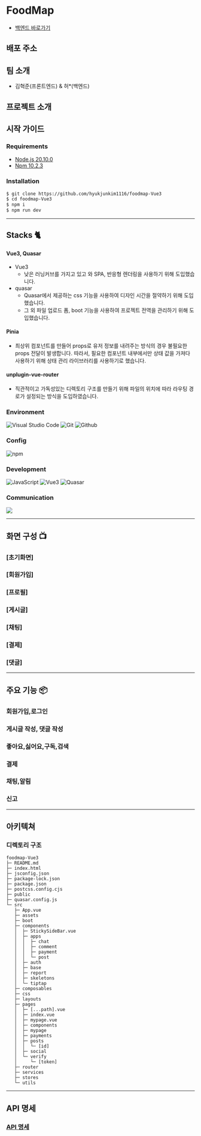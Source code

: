 # FoodMap

- [백엔드 바로가기](https://github.com/hyukjunkim1116/foodmap-backend)

## 배포 주소

## 팀 소개

- 김혁준(프론트엔드) & 허\*(백엔드)

## 프로젝트 소개

## 시작 가이드

### Requirements

- [Node.js 20.10.0](https://nodejs.org/en/download)
- [Npm 10.2.3](https://www.npmjs.com/package/npm/v/10.2.3)

### Installation

```bash
$ git clone https://github.com/hyukjunkim1116/foodmap-Vue3
$ cd foodmap-Vue3
$ npm i
$ npm run dev
```

---

## Stacks 🐈

#### Vue3, Quasar

- Vue3
  - 낮은 러닝커브를 가지고 있고 와 SPA, 반응형 렌더링을 사용하기 위해 도입했습니다.
- quasar
  - Quasar에서 제공하는 css 기능을 사용하여 디자인 시간을 절약하기 위해 도입했습니다.
  - 그 외 파일 업로드 폼, boot 기능을 사용하여 프로젝트 전역을 관리하기 위해 도입했습니다.

#### Pinia

- 최상위 컴포넌트를 만들어 props로 유저 정보를 내려주는 방식의 경우 불필요한 props 전달이 발생합니다. 따라서, 필요한 컴포넌트 내부에서만 상태 값을 가져다 사용하기 위해 상태 관리 라이브러리를 사용하기로 했습니다.

#### unplugin-vue-router

- 직관적이고 가독성있는 디렉토리 구조를 만들기 위해 파일의 위치에 따라 라우팅 경로가 설정되는 방식을 도입하였습니다.

### Environment

![Visual Studio Code](https://img.shields.io/badge/Visual%20Studio%20Code-007ACC?style=for-the-badge&logo=Visual%20Studio%20Code&logoColor=white)
![Git](https://img.shields.io/badge/Git-F05032?style=for-the-badge&logo=Git&logoColor=white)
![Github](https://img.shields.io/badge/GitHub-181717?style=for-the-badge&logo=GitHub&logoColor=white)

### Config

![npm](https://img.shields.io/badge/npm-CB3837?style=for-the-badge&logo=npm&logoColor=white)

### Development

![JavaScript](https://img.shields.io/badge/JavaScript-F7DF1E?style=for-the-badge&logo=Javascript&logoColor=white)
![Vue3](https://img.shields.io/badge/vue3-444444?style=for-the-badge&logo=vue.js)
![Quasar](https://img.shields.io/badge/quasar-444444?style=for-the-badge&logo=quasar)

### Communication

<img src="https://img.shields.io/badge/Notion-000000?style=for-the-badge&logo=Notion&logoColor=white">

---

## 화면 구성 📺

### [초기화면]

### [회원가입]

### [프로필]

### [게시글]

### [채팅]

### [결제]

### [댓글]

---

## 주요 기능 📦

### 회원가입,로그인

### 게시글 작성, 댓글 작성

### 좋아요,싫어요,구독,검색

### 결제

### 채팅,알림

### 신고

---

## 아키텍쳐

### 디렉토리 구조

```
foodmap-Vue3
├─ README.md
├─ index.html
├─ jsconfig.json
├─ package-lock.json
├─ package.json
├─ postcss.config.cjs
├─ public
├─ quasar.config.js
└─ src
   ├─ App.vue
   ├─ assets
   ├─ boot
   ├─ components
   │  ├─ StickySideBar.vue
   │  ├─ apps
   │  │  ├─ chat
   │  │  ├─ comment
   │  │  ├─ payment
   │  │  └─ post
   │  ├─ auth
   │  ├─ base
   │  ├─ report
   │  ├─ skeletons
   │  └─ tiptap
   ├─ composables
   ├─ css
   ├─ layouts
   ├─ pages
   │  ├─ [...path].vue
   │  ├─ index.vue
   │  ├─ mypage.vue
   │  ├─ components
   │  ├─ mypage
   │  ├─ payments
   │  ├─ posts
   │  │  └─ [id]
   │  ├─ social
   │  └─ verify
   │     └─ [token]
   ├─ router
   ├─ services
   ├─ stores
   └─ utils
```

---

## API 명세

### [API 명세](https://denim-knot-470.notion.site/055b7ca4a10142f8a5a049d941b84455?v=dd168a4580ad4328afa9d36a5da7c49c&pvs=4)
